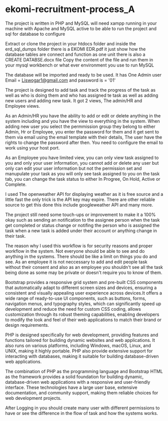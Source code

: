 # ekomi-recruitment-process_A

The project is written in PHP and MySQL will need xampp running in your machine with Apache and MySQL active to be able to run the project and sql for database to configure

Extract or clone the project in your htdocs folder and inside the erd_sql_dumps folder there is a EKOMI EDR.pdf it just show how the database tables are connect and function as one unit there is also a CREATE DATABSE.docx file Copy the content of the file and run them in your mysql workbench or what ever environment you use to run MySQL

The database will be imported and ready to be used. 
It has One Admin user Email = Liswogar1@gmail.com and password is = '01'

The project is designed to add task and track the progress of the task as well as who is doing them and who has assigned te task as well as adding new users and adding new task. It got 2 views, The admin/HR and Employee views. 

As an Admin/HR you have the ability to add or edit or delete anything in the system including and you have the view to everything in the system.
When adding new user you select the permmission group they belong to either Admin, Hr or Employee, you enter the password for them and it get sent to them via email using the email template with their details, The user have the rights to change the password after then. You need to configure the email to work using your host port. 

As an Employee you have limited view, you can only view task assigned to you and only your user information, you cannot add or delete any user but only can edit your user information but not the permission set and manupulate your task as you will only see task assigned to you on the task tab, you can change the task status to either In Progree, On Hold, Active or Complete. 


I used The openweather API for displaying weather as it is free source and a little fast the only trick is the API key may expire. There are other reliable source to get this done this include googleweather API and many more. 

The project still need some touch-ups or improvement to make it a 100% okay such as sending an notification to the assignee person when the task get completed or status change or notifing the person who is assigned the task when a new task is added under their account or anything change in their task.

The reason why I used this workflow is for security reasons and proper workflow in the system. Not everyone should be able to see and do anything in the systems. There should be like a limit on things you do and see. As an employee it is not neccessary to add and edit people task without their consent and also as an employee you shouldn't see all the task being done as some may be private or doesn't require you to know of them.

Bootstrap provides a responsive grid system and pre-built CSS components that automatically adapt to different screen sizes and devices, ensuring a consistent and visually appealing user experience across devices.It offers a wide range of ready-to-use UI components, such as buttons, forms, navigation menus, and typography styles, which can significantly speed up development and reduce the need for custom CSS coding, allows customization through its robust theming capabilities, enabling developers to modify the look and feel of their web applications to match their brand or design requirements.

PHP is designed specifically for web development, providing features and functions tailored for building dynamic websites and web applications.
It also runs on various platforms, including Windows, macOS, Linux, and UNIX, making it highly portable. PHP also provide extensive support for interacting with databases, making it suitable for building database-driven web applications.

The combination of PHP as the programming language and Bootstrap HTML as the framework provides a solid foundation for building dynamic, database-driven web applications with a responsive and user-friendly interface. These technologies have a large user base, extensive documentation, and community support, making them reliable choices for web development projects.

After Logging in you should create many user with different permissions to have or see the difference in the flow of task and how the systems works.
 

